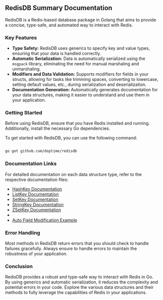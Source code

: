 ## RedisDB Summary Documentation

RedisDB is a Redis-based database package in Golang that aims to provide a concise, type-safe, and automated way to interact with Redis.

### Key Features

- **Type Safety:** RedisDB uses generics to specify key and value types, ensuring that your data is handled correctly.
- **Automatic Serialization:** Data is automatically serialized using the `msgpack` library, eliminating the need for manual marshaling and unmarshaling.
- **Modifiers and Data Validation:** Supports modifiers for fields in your structs, allowing for tasks like trimming spaces, converting to lowercase, setting default values, etc., during serialization and deserialization.
- **Documentation Generation:** Automatically generates documentation for your data structures, making it easier to understand and use them in your application.

### Getting Started

Before using RedisDB, ensure that you have Redis installed and running. Additionally, install the necessary Go dependencies.

To get started with RedisDB, you can use the following command:

```bash

go get github.com/doptime/redisdb
```

### Documentation Links

For detailed documentation on each data structure type, refer to the respective documentation files:

- [HashKey Documentation](doc_hashkey.md)
- [ListKey Documentation](doc_listKey.md)
- [SetKey Documentation](doc_setkey.md)
- [StringKey Documentation](doc_stringkey.md)
- [ZSetKey Documentation](doc_zsetkey.md)
- 
- [Auto Field Modification Example](doc_mod_example.md)
### Error Handling

Most methods in RedisDB return errors that you should check to handle failures gracefully. Always ensure to handle errors to maintain the robustness of your application.

### Conclusion

RedisDB provides a robust and type-safe way to interact with Redis in Go. By using generics and automatic serialization, it reduces the complexity and potential errors in your code. Explore the various data structures and their methods to fully leverage the capabilities of Redis in your applications.